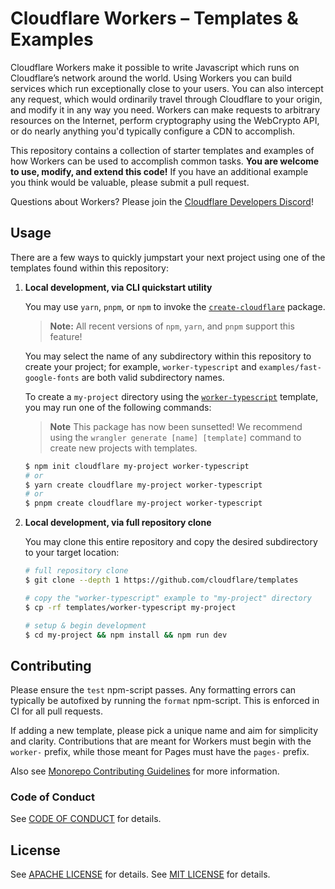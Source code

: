 # Cloudflare Workers – Templates & Examples

Cloudflare Workers make it possible to write Javascript which runs on Cloudflare’s network around the world. Using Workers you can build services which run exceptionally close to your users. You can also intercept any request, which would ordinarily travel through Cloudflare to your origin, and modify it in any way you need. Workers can make requests to arbitrary resources on the Internet, perform cryptography using the WebCrypto API, or do nearly anything you'd typically configure a CDN to accomplish.

This repository contains a collection of starter templates and examples of how Workers can be used to accomplish common tasks. **You are welcome to use, modify, and extend this code!** If you have an additional example you think would be valuable, please submit a pull request.

Questions about Workers? Please join the [Cloudflare Developers Discord](https://workers.community/)!

## Usage

There are a few ways to quickly jumpstart your next project using one of the templates found within this repository:

<!-- todo(eidam): is workers.new/<name> still hardcoded or ready for all? -->
<!-- 2. In-browser development, via `workers.new` -->

1. **Local development, via CLI quickstart utility**

   You may use `yarn`, `pnpm`, or `npm` to invoke the [`create-cloudflare`](https://www.npmjs.com/package/create-cloudflare) package.

   > **Note:** All recent versions of `npm`, `yarn`, and `pnpm` support this feature!

   You may select the name of any subdirectory within this repository to create your project; for example, `worker-typescript` and `examples/fast-google-fonts` are both valid subdirectory names.

   To create a `my-project` directory using the [`worker-typescript`](/worker-typescript) template, you may run one of the following commands:

   > **Note**
   > This package has now been sunsetted! We recommend using the `wrangler generate [name] [template]` command to create new projects with templates.

   ```sh
   $ npm init cloudflare my-project worker-typescript
   # or
   $ yarn create cloudflare my-project worker-typescript
   # or
   $ pnpm create cloudflare my-project worker-typescript
   ```

1. **Local development, via full repository clone**

   You may clone this entire repository and copy the desired subdirectory to your target location:

   ```sh
   # full repository clone
   $ git clone --depth 1 https://github.com/cloudflare/templates

   # copy the "worker-typescript" example to "my-project" directory
   $ cp -rf templates/worker-typescript my-project

   # setup & begin development
   $ cd my-project && npm install && npm run dev
   ```

## Contributing

Please ensure the `test` npm-script passes. Any formatting errors can typically be autofixed by running the `format` npm-script. This is enforced in CI for all pull requests.

If adding a new template, please pick a unique name and aim for simplicity and clarity. Contributions that are meant for Workers must begin with the `worker-` prefix, while those meant for Pages must have the `pages-` prefix.

Also see [Monorepo Contributing Guidelines](../../CONTRIBUTING.md) for more information.

### Code of Conduct

See [CODE OF CONDUCT](../../CODE_OF_CONDUCT.md) for details.

## License

See [APACHE LICENSE](../../LICENSE-MIT) for details.
See [MIT LICENSE](../../LICENSE-APACHE) for details.
